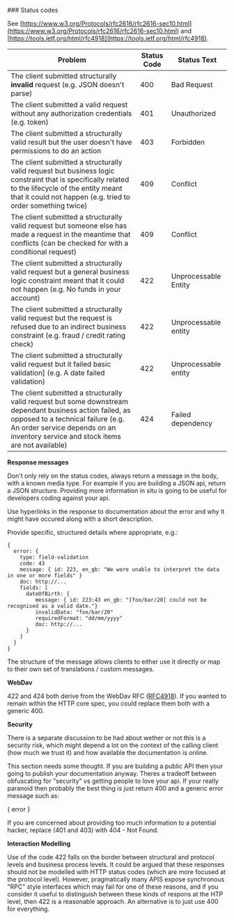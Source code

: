 ### Status codes

See [https://www.w3.org/Protocols/rfc2616/rfc2616-sec10.html](https://www.w3.org/Protocols/rfc2616/rfc2616-sec10.html) and [https://tools.ietf.org/html/rfc4918](https://tools.ietf.org/html/rfc4918).


| Problem | Status Code | Status Text |
| ------- | ----------- | ----------- |
| The client submitted structurally **invalid** request (e.g. JSON doesn't parse) | 400  | Bad Request | 
| The client submitted a valid request without any authorization credentials (e.g. token) | 401 | Unauthorized |
| The client submitted a structurally valid result but the user doesn't have permissions to do an action | 403 | Forbidden | 
| The client submitted a structurally valid request but business logic constraint that is specifically related to the lifecycle of the entity meant that it could not happen (e.g. tried to order something twice) | 409 | Conflict | 
| The client submitted a structurally valid request but someone else has made a request in the meantime that conflicts (can be checked for with a conditional request) | 409 | Conflict |
| The client submitted a structurally valid request but a general business logic constraint meant that it could not happen (e.g. No funds in your account)  | 422 | Unprocessable Entity | 
| The client submitted a structurally valid request but the request is refused due to an indirect business constraint (e.g. fraud / credit rating check) | 422 | Unprocessable entity |
| The client submitted a structurally valid request but it failed basic validation] (e.g. A date failed validation)| 422 | Unprocessable entity |
|  The client submitted a structurally valid request but some downstream dependant business action failed, as opposed to a technical failure (e.g. An order service depends on an inventory service and stock items are not available) | 424 | Failed dependency | 

**Response messages**

Don't only rely on the status codes, always return a message in the body, with a known media type. For example if you are building a JSON api, return a JSON structure. Providing more information in situ is going to be useful for developers coding against your api. 

Use hyperlinks in the response to documentation about the error and why it might have occured along with a short description.

Provide specific, structured details where appropriate, e.g.:

    {
      error: {
        type: field-validation
        code: 43	
        message: { id: 223, en_gb: "We were unable to interpret the data in one or more fields" }
        doc: http://...  
        fields: [
          dateOfBirth: {
             message: { id: 223:43 en_gb: "[foo/bar/20] could not be recognised as a valid date."}
             invalidData: "foo/bar/20"
             requiredFormat: "dd/mm/yyyy"
             doc: http://...
          }
        ]
      }
    }

The structure of the message allows clients to either use it directly or map to their own set of translations / custom messages. 

**WebDav**

422 and 424 both derive from the WebDav RFC ([RFC4918](https://tools.ietf.org/html/rfc4918)). If you wanted to remain within the HTTP core spec, you could replace them both with a generic 400.

**Security**


There is a separate discussion to be had about wether or not this is a security risk, which might depend a lot on the context of the calling client (how much we trust it) and how available the documentation is online. 

This section needs some thought. If you are building a public API then your going to publish your documentation anyway. Theres a tradeoff between obfuscating for "security" vs getting people to love your api. If your really paranoid then probably the best thing is just return 400 and a generic error message such as:

{
  error
}

If you are concerned about providing too much information to a potential hacker, replace (401 and 403) with 404 - Not Found.

**Interaction Modelling**

Use of the code 422 falls on the border between structural and protocol levels and business process levels. It could be argued that these responses should not be modelled with HTTP status codes (which are more focused at the protocol level). However, pragmatically many APIS expose synchronous "RPC" style interfaces which may fail for one of these reasons, and if you consider it useful to distinguish between these kinds of respons at the HTP level, then 422 is a reasonable approach. An alternative is to just use 400 for everything.


